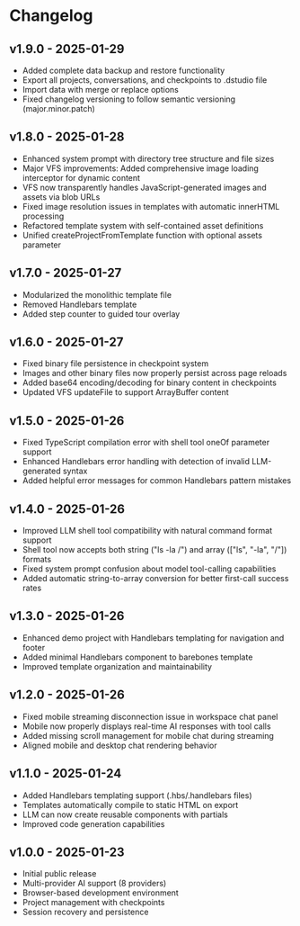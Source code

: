 # Changelog

## v1.9.0 - 2025-01-29
- Added complete data backup and restore functionality
- Export all projects, conversations, and checkpoints to .dstudio file
- Import data with merge or replace options
- Fixed changelog versioning to follow semantic versioning (major.minor.patch)

## v1.8.0 - 2025-01-28
- Enhanced system prompt with directory tree structure and file sizes
- Major VFS improvements: Added comprehensive image loading interceptor for dynamic content
- VFS now transparently handles JavaScript-generated images and assets via blob URLs
- Fixed image resolution issues in templates with automatic innerHTML processing
- Refactored template system with self-contained asset definitions
- Unified createProjectFromTemplate function with optional assets parameter

## v1.7.0 - 2025-01-27
- Modularized the monolithic template file
- Removed Handlebars template
- Added step counter to guided tour overlay

## v1.6.0 - 2025-01-27
- Fixed binary file persistence in checkpoint system
- Images and other binary files now properly persist across page reloads
- Added base64 encoding/decoding for binary content in checkpoints
- Updated VFS updateFile to support ArrayBuffer content

## v1.5.0 - 2025-01-26
- Fixed TypeScript compilation error with shell tool oneOf parameter support  
- Enhanced Handlebars error handling with detection of invalid LLM-generated syntax
- Added helpful error messages for common Handlebars pattern mistakes

## v1.4.0 - 2025-01-26
- Improved LLM shell tool compatibility with natural command format support
- Shell tool now accepts both string ("ls -la /") and array (["ls", "-la", "/"]) formats
- Fixed system prompt confusion about model tool-calling capabilities
- Added automatic string-to-array conversion for better first-call success rates

## v1.3.0 - 2025-01-26
- Enhanced demo project with Handlebars templating for navigation and footer
- Added minimal Handlebars component to barebones template
- Improved template organization and maintainability

## v1.2.0 - 2025-01-26
- Fixed mobile streaming disconnection issue in workspace chat panel
- Mobile now properly displays real-time AI responses with tool calls
- Added missing scroll management for mobile chat during streaming
- Aligned mobile and desktop chat rendering behavior

## v1.1.0 - 2025-01-24
- Added Handlebars templating support (.hbs/.handlebars files)
- Templates automatically compile to static HTML on export
- LLM can now create reusable components with partials
- Improved code generation capabilities

## v1.0.0 - 2025-01-23
- Initial public release
- Multi-provider AI support (8 providers)
- Browser-based development environment
- Project management with checkpoints
- Session recovery and persistence